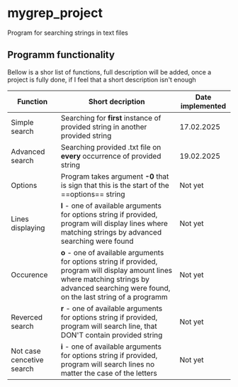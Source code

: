 # mygrep_project
Program for searching strings in text files

## Programm functionality
Bellow is a shor list of functions, 
full description will be added, once a project is fully done, 
if I feel that a short description isn't enough

| Function                   | Short decription                                                                                                                                                                                  | Date implemented |
|----------------------------|---------------------------------------------------------------------------------------------------------------------------------------------------------------------------------------------------|------------------|
| Simple search              | Searching for **first** instance of provided string in another provided string                                                                                                                        | 17.02.2025       |
| Advanced search            | Searching provided .txt file on **every** occurrence of provided string                                                                                                                               | 19.02.2025         |
| Options                    | Program takes argument **-0** that is sign  that this is the start of the ==options== string                                                                                                      | Not yet          |
| Lines displaying           | **l** - one of available arguments for options  string if provided, program will display  lines where matching strings by advanced searching  were found                                          | Not yet          |
| Occurence                  | **o** - one of available arguments for options  string if provided, program will display  amount lines where matching strings by advanced searching  were found, on the last string of a programm | Not yet          |
| Reverced search            | **r** - one of available arguments for options  string if provided, program will search line, that DON'T contain provided string                                                                  | Not yet          |
| Not case cencetive  search | **i** - one of available arguments for options  string if provided, program will search lines no matter  the case of the letters                                                                  | Not yet          |
